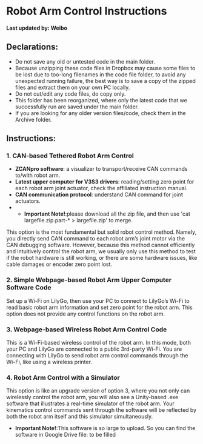 # Robot Arm Control Instructions

**Last updated by: Weibo**

## Declarations:
- Do not save any old or untested code in the main folder.
- Because unzipping these code files in Dropbox may cause some files to be lost due to too-long filenames in the code file folder, to avoid any unexpected running failure, the best way is to save a copy of the zipped files and extract them on your own PC locally.
- Do not cut/edit any code files, do copy only.
- This folder has been reorganized, where only the latest code that we successfully run are saved under the main folder.
- If you are looking for any older version files/code, check them in the Archive folder.

## Instructions:

### 1. CAN-based Tethered Robot Arm Control
- **ZCANpro software**: a visualizer to transport/receive CAN commands to/with robot arm.
- **Latest upper computer for V3S3 drivers**: reading/setting zero point for each robot arm joint actuator, check the affiliated instruction manual.
- **CAN communication protocol**: understand CAN command for joint actuators.
- - **Important Note!**:please download all the zip file, and then use 'cat largefile.zip.part-* > largefile.zip' to merge.


This option is the most fundamental but solid robot control method. Namely, you directly send CAN command to each robot arm’s joint motor via the CAN debugging software. However, because this method cannot efficiently and intuitively control the robot arm, we usually only use this method to test if the robot hardware is still working, or there are some hardware issues, like cable damages or encoder zero point lost.

### 2. Simple Webpage-based Robot Arm Upper Computer Software Code
Set up a Wi-Fi on LilyGo, then use your PC to connect to LilyGo’s Wi-Fi to read basic robot arm information and set zero point for the robot arm. This option does not provide any control functions on the robot arm.

### 3. Webpage-based Wireless Robot Arm Control Code
This is a Wi-Fi-based wireless control of the robot arm. In this mode, both your PC and LilyGo are connected to a public 3rd-party Wi-Fi. You are connecting with LilyGo to send robot arm control commands through the Wi-Fi, like using a wireless printer.

### 4. Robot Arm Control with a Simulator
This option is like an upgrade version of option 3, where you not only can wirelessly control the robot arm, you will also see a Unity-based .exe software that illustrates a real-time simulator of the robot arm. Your kinematics control commands sent through the software will be reflected by both the robot arm itself and this simulator simultaneously. 
- **Important Note!**:This software is so large to upload. So you can find the software in Google Drive file: to be filled
